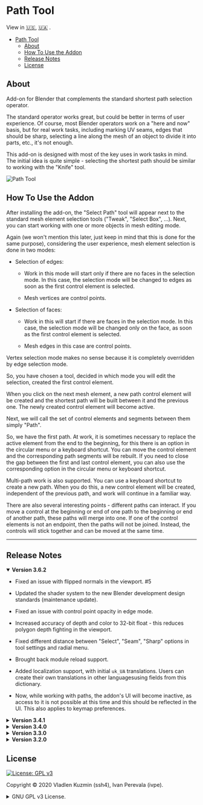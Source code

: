 # Path Tool

View in
[🇺🇸](./README.md),
[🇺🇦](./README_uk.md)
.

- [Path Tool](#path-tool)
  - [About](#about)
  - [How To Use the Addon](#how-to-use-the-addon)
  - [Release Notes](#release-notes)
  - [License](#license)

## About

Add-on for Blender that complements the standard shortest path selection operator.

The standard operator works great, but could be better in terms of user experience. Of course, most Blender operators work on a "here and now" basis, but for real work tasks, including marking UV seams, edges that should be sharp, selecting a line along the mesh of an object to divide it into parts, etc., it's not enough.

This add-on is designed with most of the key uses in work tasks in mind. The initial idea is quite simple - selecting the shortest path should be similar to working with the "Knife" tool.

![Path Tool](https://github.com/BlenderHQ/path_tool/assets/16822993/c3d6947e-31bf-4da5-84ab-73f3952e8c40)

## How To Use the Addon

After installing the add-on, the "Select Path" tool will appear next to the standard mesh element selection tools ("Tweak", "Select Box", ...). Next, you can start working with one or more objects in mesh editing mode.
    
Again (we won't mention this later, just keep in mind that this is done for the same purpose), considering the user experience, mesh element selection is done in two modes:

* Selection of edges:

    * Work in this mode will start only if there are no faces in the selection mode. In this case, the selection mode will be changed to edges as soon as the first control element is selected.

    * Mesh vertices are control points.

* Selection of faces:

    * Work in this will start if there are faces in the selection mode. In this case, the selection mode will be changed only on the face, as soon as the first control element is selected.

    * Mesh edges in this case are control points.

Vertex selection mode makes no sense because it is completely overridden by edge selection mode.

So, you have chosen a tool, decided in which mode you will edit the selection, created the first control element.

When you click on the next mesh element, a new path control element will be created and the shortest path will be built between it and the previous one. The newly created control element will become active.

Next, we will call the set of control elements and segments between them simply "Path".

So, we have the first path.
At work, it is sometimes necessary to replace the active element from the end to the beginning, for this there is an option in the circular menu or a keyboard shortcut. You can move the control element and the corresponding path segments will be rebuilt. If you need to close the gap between the first and last control element, you can also use the corresponding option in the circular menu or keyboard shortcut.

Multi-path work is also supported. You can use a keyboard shortcut to create a new path. When you do this, a new control element will be created, independent of the previous path, and work will continue in a familiar way.

There are also several interesting points - different paths can interact. If you move a control at the beginning or end of one path to the beginning or end of another path, these paths will merge into one. If one of the control elements is not an endpoint, then the paths will not be joined. Instead, the controls will stick together and can be moved at the same time.

---

## Release Notes

<details open><summary>
<b>Version 3.6.2</b>
</summary>

* Fixed an issue with flipped normals in the viewport. #5

* Updated the shader system to the new Blender development design standards (maintenance update).

* Fixed an issue with control point opacity in edge mode.

* Increased accuracy of depth and color to 32-bit float - this reduces polygon depth fighting in the viewport.

* Fixed different distance between "Select", "Seam", "Sharp" options in tool settings and radial menu.

* Brought back module reload support.

* Added localization support, with initial `uk_UA` translations. Users can create their own translations in other languages ​​using fields from this dictionary.

* Now, while working with paths, the addon's UI will become inactive, as access to it is not possible at this time and this should be reflected in the UI. This also applies to keymap preferences.
</details>


<details><summary>
<b>Version 3.4.1</b>
</summary>

* Added "Auto Tweak Options" preferences option. This used to be the operator's default behavior for ease of use, but is now optional and disabled by default. If no mesh element is initially selected, the selection option will be changed to "Extend". If all elements are selected, it will be changed to "Do nothing". The option is in the addon preferences under `Behavior > Auto Tweak Options`.

* Main operator has been fixed in a situation where you do undo and redo and then cancel the operator, after which start a new instance of the operator again

* Added a system of keyboard shortcuts that were previously hardcoded. All of them are available in user preferences. Here, Blender has limitations because it does not provide any possibility to create keymaps for modal operators through the Python API. Among the identified shortcomings (however, they were there before) - it is not possible to assign "Double Click" and "Click-and-Drag" actions to the keys.

* Standard settings that simplify navigation - "Auto Perspective" and "Zoom to Mouse Position" have been added to the behavior settings. This is useful for faster setup.
</details>


<details><summary>
<b>Version 3.4.0</b>
</summary>

* Fixed selection for meshes with glued geometry. The problem was how the standard `bpy.ops.mesh.select_linked` operator works, which selects part of the mesh according to normals. The simplest example to reproduce is two pyramids glued together with their upper faces cut off.

* Brought back transparency options for drawing paths and their controls.
</details>


<details><summary>
<b>Version 3.3.0</b>
</summary>

* Fixed possible Blender crashes when changing the anti-aliasing method. The reason was how Blender calculates VAO.

* Fixed incomplete selection of mesh elements when working with edges. The reason was the absence of one of the mesh update calls.

* Fixed the incorrect merging of paths in the case when they are connected to the first control element of the first path with the first control element of the second path. The reason was a typo in determining element indexes.

* Fixed lags when dragging control elements on Linux (tested on Ubuntu). The problem was in the spam of `INBETWEEN_MOUSEMOVE` events by Blender.

* Removed the "Default presets" option from the preferences. Added a completely new system of presets. The new system is more maintainable and native to Blender. Appearance presets have also been added.

</details>


<details><summary>
<b>Version 3.2.0</b>
</summary>

* Added support for work in all view-ports as well as in all open Blender windows - now there is no binding to a specific viewport in the specific window in which the work was started.

* Added support for anti-aliasing FXAA, SMAA, with configurable options. They are performed sequentially - that is, you can enable only some of these methods for finer tuning on your hardware.

* Changes to the operation logic of operator properties:
    
    * Added operator presets.

    * The option to apply options to tool properties has been removed - now the tool properties and the properties of the current operator session are combined.

    * Options in the pie menu reflect actions for the current path of the operator - it can be reversed, closed, etc. but operator options and access to addon preferences are in a separate submenu. An important change is that now it will not disappear after each tweak of the options.

* Added option from standard operator "Topology distance". It can be enabled for each individual path and enabled by default for all new ones in the operator / tool options.

</details>

## License

[![License: GPL v3](https://img.shields.io/badge/License-GPLv3-blue)](https://www.gnu.org/licenses/gpl-3.0)

Copyright © 2020 Vladlen Kuzmin (ssh4), Ivan Perevala (ivpe).

<details><summary>
GNU GPL v3 License.
</summary>

```
Path Tool addon.
Copyright (C) 2020 Vladlen Kuzmin (ssh4), Ivan Perevala (ivpe)

This program is free software: you can redistribute it and/or modify
it under the terms of the GNU General Public License as published by
the Free Software Foundation, either version 3 of the License, or
(at your option) any later version.

This program is distributed in the hope that it will be useful,
but WITHOUT ANY WARRANTY; without even the implied warranty of
MERCHANTABILITY or FITNESS FOR A PARTICULAR PURPOSE.  See the
GNU General Public License for more details.

You should have received a copy of the GNU General Public License
along with this program.  If not, see <https://www.gnu.org/licenses/>.
```

</details>
